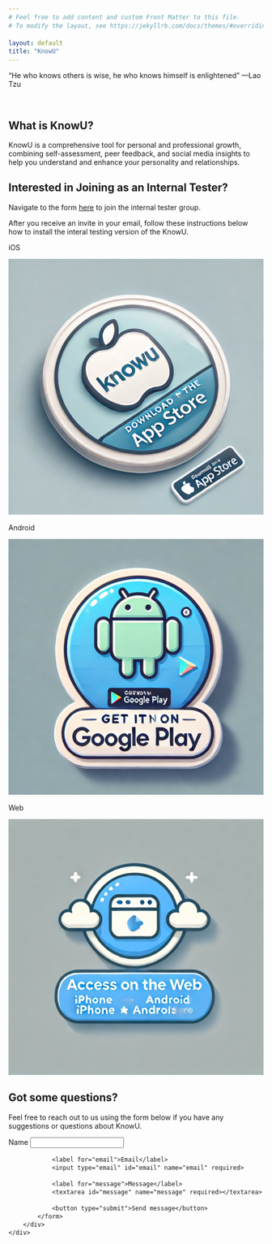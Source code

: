 ```yaml
---
# Feel free to add content and custom Front Matter to this file.
# To modify the layout, see https://jekyllrb.com/docs/themes/#overriding-theme-defaults

layout: default
title: "KnowU"
---
```


<div class="inner-container">
    <p class="phrase">“He who knows others is wise, he who knows himself is enlightened” &mdash;Lao Tzu</p>
    <br />
    <h2>What is KnowU?</h2>
    <p>KnowU is a comprehensive tool for personal and professional growth, combining self-assessment, peer feedback,
        and social media insights to help you understand and enhance your personality and relationships.</p>
    <h2>Interested in Joining as an Internal Tester?</h2>
    <p>Navigate to the form <a href="/join">here</a> to join the internal tester group.</p>
    <p>After you receive an invite in your email, follow these instructions below how to install the interal testing version of the KnowU.</p>
    <div class="banners-container">
        <div class="banners">
            <p>iOS</p>
            <img alt="Download on the App Store" src="/media/badges/ios.webp" />
            <p>Android</p>
            <img alt="Get it on Google Play" src="/media/badges/android.webp" />
            <p>Web</p>
            <img alt="Access on the Web" src="/media/badges/web.webp" />
        </div>
    </div>
    <h2>Got some questions?</h2>
    <p>Feel free to reach out to us using the form below if you have any suggestions or questions about KnowU.</p>
    <div class="form-group">
        <div class="form-container">
            <form action="https://formspree.io/f/xblroorb" method="POST">
                <label for="name">Name</label>
                <input type="text" id="name" name="name" required>
                
                <label for="email">Email</label>
                <input type="email" id="email" name="email" required>
                
                <label for="message">Message</label>
                <textarea id="message" name="message" required></textarea>
                
                <button type="submit">Send message</button>
            </form>
        </div>
    </div>
</div>